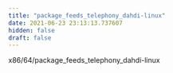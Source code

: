 ```yaml
---
title: "package_feeds_telephony_dahdi-linux"
date: 2021-06-23 23:13:13.737607
hidden: false
draft: false
---
```


x86/64/package_feeds_telephony_dahdi-linux

